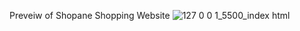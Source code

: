 Preveiw of Shopane Shopping Website
![127 0 0 1_5500_index html](https://user-images.githubusercontent.com/88980866/220141003-06e7b202-5396-42fa-9b84-2dc19a5d74a2.png)
